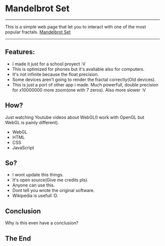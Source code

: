 # Mandelbrot Set
<hr>
This is a simple web page that let you to interact with one of the most popular fractals.
<a href="https://ancadejo10.github.io/Mandelbrot-Set/">Mandelbrot Set</a>
<hr>

Features:
-

* I made it just for a school proyect :V
* This is optimized for phones but it's avaliable also for computers.
* It's not infinite because the float precision.
* Some devices aren't going to render the fractal correctly(Old devices).
* This is just a port of other app i made. Much powerfull, double precision for x10000000 more zoom(one with 7 zeros). Also more slower :V

How?
-

Just watching Youtube videos about WebGL(I work with OpenGL but WebGL is painly different).
* WebGL
* HTML
* CSS
* JavaScript

So?
-

* I wont update this things.
* It's open source(Give me credits pls).
* Anyone can use this.
* Dont tell you wrote the original software.
* Wikipedia is usefull :D.

Conclusion
-

Why is this even have a conclusion?

## The End
